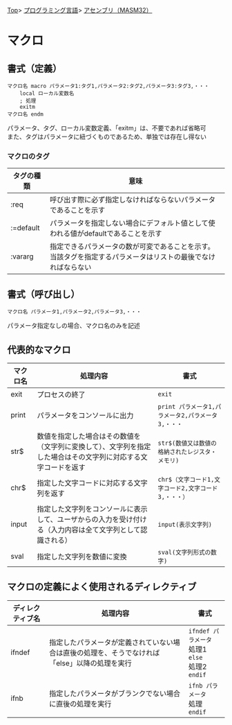 [Top](../../../index.md)\>
[プログラミング言語](../../pgl.md)\>
[アセンブリ（MASM32）](../language_0001.md)

# マクロ

## 書式（定義）

    マクロ名 macro パラメータ1:タグ1,パラメータ2:タグ2,パラメータ3:タグ3,・・・
        local ローカル変数名
        ; 処理
        exitm
    マクロ名 endm

パラメータ、タグ、ローカル変数定義、「exitm」は、不要であれば省略可  
また、タグはパラメータに紐づくものであるため、単独では存在し得ない

### マクロのタグ

|タグの種類|意味|
----|----
|:req|呼び出す際に必ず指定しなければならないパラメータであることを示す|
|:=default|パラメータを指定しない場合にデフォルト値として使われる値がdefaultであることを示す|
|:vararg|指定できるパラメータの数が可変であることを示す。<br>当該タグを指定するパラメータはリストの最後でなければならない|

## 書式（呼び出し）

    マクロ名 パラメータ1,パラメータ2,パラメータ3,・・・

パラメータ指定なしの場合、マクロ名のみを記述

## 代表的なマクロ

|マクロ名|処理内容|書式|
----|----|----
|exit|プロセスの終了|```exit```|
|print|パラメータをコンソールに出力|```print パラメータ1,パラメータ2,パラメータ3,・・・```|
|str$|数値を指定した場合はその数値を（文字列に変換して）、文字列を指定した場合はその文字列に対応する文字コードを返す|```str$(数値又は数値の格納されたレジスタ・メモリ)```|
|chr$|指定した文字コードに対応する文字列を返す|```chr$（文字コード1,文字コード2,文字コード3,・・・）```|
|input|指定した文字列をコンソールに表示して、ユーザからの入力を受け付ける（入力内容は全て文字列として認識される）|```input(表示文字列)```|
|sval|指定した文字列を数値に変換|```sval(文字列形式の数字)```|

## マクロの定義によく使用されるディレクティブ

|ディレクティブ名|処理内容|書式|
----|----|----
|ifndef|指定したパラメータが定義されていない場合は直後の処理を、そうでなければ「else」以降の処理を実行|```ifndef パラメータ```<br>    処理1<br>```else```<br>    処理2<br>```endif```|
|ifnb|指定したパラメータがブランクでない場合に直後の処理を実行|```ifnb パラメータ```<br>    処理<br>```endif```|
